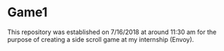 # Game1
This repository was established on 7/16/2018 at around 11:30 am for the purpose of creating a side scroll game at my internship (Envoy).
